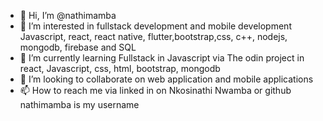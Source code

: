 - 👋 Hi, I’m @nathimamba
- 👀 I’m interested in fullstack development and mobile development Javascript, react, react native, flutter,bootstrap,css, c++, nodejs, mongodb, firebase and SQL
- 🌱 I’m currently learning Fullstack in Javascript via The odin project in react, Javascript, css, html, bootstrap, mongodb 
- 💞️ I’m looking to collaborate on web application and mobile applications 
- 📫 How to reach me via linked in on Nkosinathi Nwamba or github nathimamba is my username 

<!---
nathimamba/nathimamba is a ✨ special ✨ repository because its `README.md` (this file) appears on your GitHub profile.
You can click the Preview link to take a look at your changes.
--->
